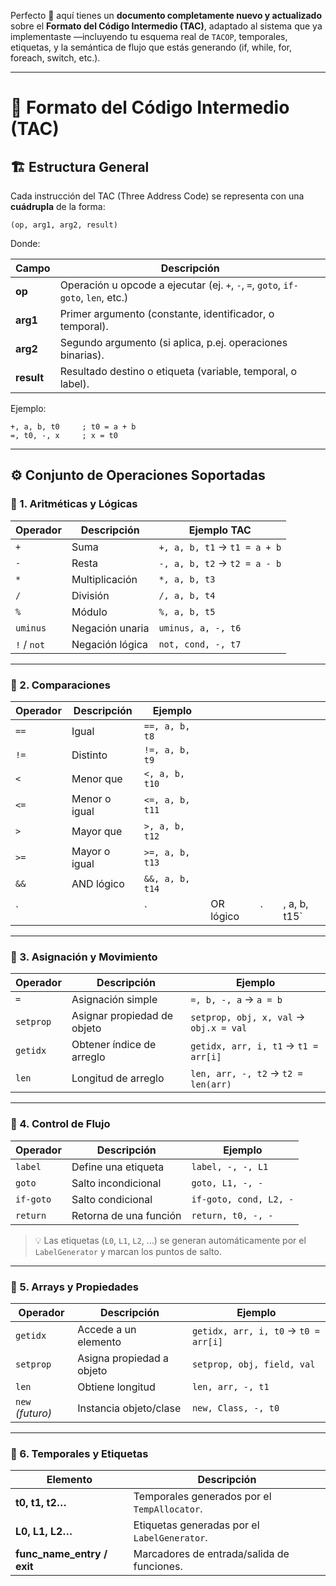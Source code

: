 Perfecto 💪 aquí tienes un **documento completamente nuevo y actualizado** sobre el **Formato del Código Intermedio (TAC)**, adaptado al sistema que ya implementaste —incluyendo tu esquema real de `TACOP`, temporales, etiquetas, y la semántica de flujo que estás generando (if, while, for, foreach, switch, etc.).

---

# 🧠 Formato del Código Intermedio (TAC)

## 🏗️ Estructura General

Cada instrucción del TAC (Three Address Code) se representa con una **cuádrupla** de la forma:

```
(op, arg1, arg2, result)
```

Donde:

| Campo      | Descripción                                                                       |
| ---------- | --------------------------------------------------------------------------------- |
| **op**     | Operación u opcode a ejecutar (ej. `+`, `-`, `=`, `goto`, `if-goto`, `len`, etc.) |
| **arg1**   | Primer argumento (constante, identificador, o temporal).                          |
| **arg2**   | Segundo argumento (si aplica, p.ej. operaciones binarias).                        |
| **result** | Resultado destino o etiqueta (variable, temporal, o label).                       |

Ejemplo:

```
+, a, b, t0     ; t0 = a + b
=, t0, -, x     ; x = t0
```

---

## ⚙️ Conjunto de **Operaciones Soportadas**

### 🔢 1. Aritméticas y Lógicas

| Operador    | Descripción     | Ejemplo TAC                  |
| ----------- | --------------- | ---------------------------- |
| `+`         | Suma            | `+, a, b, t1` → `t1 = a + b` |
| `-`         | Resta           | `-, a, b, t2` → `t2 = a - b` |
| `*`         | Multiplicación  | `*, a, b, t3`                |
| `/`         | División        | `/, a, b, t4`                |
| `%`         | Módulo          | `%, a, b, t5`                |
| `uminus`    | Negación unaria | `uminus, a, -, t6`           |
| `!` / `not` | Negación lógica | `not, cond, -, t7`           |

---

### 🧩 2. Comparaciones

| Operador | Descripción   | Ejemplo         |           |   |   |              |
| -------- | ------------- | --------------- | --------- | - | - | ------------ |
| `==`     | Igual         | `==, a, b, t8`  |           |   |   |              |
| `!=`     | Distinto      | `!=, a, b, t9`  |           |   |   |              |
| `<`      | Menor que     | `<, a, b, t10`  |           |   |   |              |
| `<=`     | Menor o igual | `<=, a, b, t11` |           |   |   |              |
| `>`      | Mayor que     | `>, a, b, t12`  |           |   |   |              |
| `>=`     | Mayor o igual | `>=, a, b, t13` |           |   |   |              |
| `&&`     | AND lógico    | `&&, a, b, t14` |           |   |   |              |
| `        |               | `               | OR lógico | ` |   | , a, b, t15` |

---

### 📝 3. Asignación y Movimiento

| Operador  | Descripción                 | Ejemplo                                |
| --------- | --------------------------- | -------------------------------------- |
| `=`       | Asignación simple           | `=, b, -, a` → `a = b`                 |
| `setprop` | Asignar propiedad de objeto | `setprop, obj, x, val` → `obj.x = val` |
| `getidx`  | Obtener índice de arreglo   | `getidx, arr, i, t1` → `t1 = arr[i]`   |
| `len`     | Longitud de arreglo         | `len, arr, -, t2` → `t2 = len(arr)`    |

---

### 🔁 4. Control de Flujo

| Operador  | Descripción            | Ejemplo                |
| --------- | ---------------------- | ---------------------- |
| `label`   | Define una etiqueta    | `label, -, -, L1`      |
| `goto`    | Salto incondicional    | `goto, L1, -, -`       |
| `if-goto` | Salto condicional      | `if-goto, cond, L2, -` |
| `return`  | Retorna de una función | `return, t0, -, -`     |

> 💡 Las etiquetas (`L0`, `L1`, `L2`, …) se generan automáticamente por el `LabelGenerator` y marcan los puntos de salto.

---

### 🧮 5. Arrays y Propiedades

| Operador         | Descripción               | Ejemplo                              |
| ---------------- | ------------------------- | ------------------------------------ |
| `getidx`         | Accede a un elemento      | `getidx, arr, i, t0` → `t0 = arr[i]` |
| `setprop`        | Asigna propiedad a objeto | `setprop, obj, field, val`           |
| `len`            | Obtiene longitud          | `len, arr, -, t1`                    |
| `new` *(futuro)* | Instancia objeto/clase    | `new, Class, -, t0`                  |

---

### 🧠 6. Temporales y Etiquetas

| Elemento                   | Descripción                                  |
| -------------------------- | -------------------------------------------- |
| **t0, t1, t2…**            | Temporales generados por el `TempAllocator`. |
| **L0, L1, L2…**            | Etiquetas generadas por el `LabelGenerator`. |
| **func_name_entry / exit** | Marcadores de entrada/salida de funciones.   |
